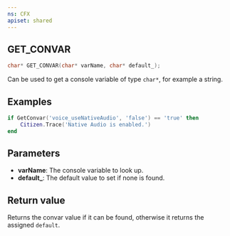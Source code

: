 ```yaml
---
ns: CFX
apiset: shared
---
```

## GET_CONVAR

```c
char* GET_CONVAR(char* varName, char* default_);
```

Can be used to get a console variable of type `char*`, for example a string.

## Examples
```lua
if GetConvar('voice_useNativeAudio', 'false') == 'true' then
    Citizen.Trace('Native Audio is enabled.')
end
```

## Parameters
* **varName**: The console variable to look up.
* **default_**: The default value to set if none is found.

## Return value
Returns the convar value if it can be found, otherwise it returns the assigned `default`.
